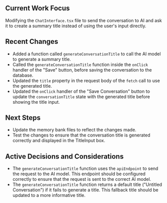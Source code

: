 ## Current Work Focus

Modifying the `ChatInterface.tsx` file to send the conversation to AI and ask it to create a summary title instead of using the user's input directly.

## Recent Changes

- Added a function called `generateConversationTitle` to call the AI model to generate a summary title.
- Called the `generateConversationTitle` function inside the `onClick` handler of the "Save" button, before saving the conversation to the database.
- Updated the `title` property in the request body of the `fetch` call to use the generated title.
- Updated the `onClick` handler of the "Save Conversation" button to update the `conversationTitle` state with the generated title before showing the title input.

## Next Steps

- Update the memory bank files to reflect the changes made.
- Test the changes to ensure that the conversation title is generated correctly and displayed in the TitleInput box.

## Active Decisions and Considerations

- The `generateConversationTitle` function uses the `apiEndpoint` to send the request to the AI model. This endpoint should be configured correctly to ensure that the request is sent to the correct AI model.
- The `generateConversationTitle` function returns a default title ("Untitled Conversation") if it fails to generate a title. This fallback title should be updated to a more informative title.
